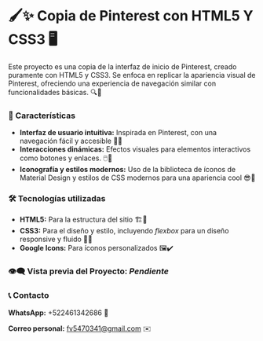 # 🖌✨ Copia de Pinterest con HTML5 Y CSS3 🖥️
Este proyecto es una copia de la interfaz de inicio de Pinterest, creado puramente con HTML5 y CSS3. Se enfoca en replicar la apariencia visual de Pinterest, ofreciendo una experiencia de navegación similar con funcionalidades básicas. 🔍🔧

### 🌟 Características
+ **Interfaz de usuario intuitiva:** Inspirada en Pinterest, con una navegación fácil y accesible 🔄🔝
+ **Interacciones dinámicas:** Efectos visuales para elementos interactivos como botones y enlaces. 🖱️💫
+ **Iconografía y estilos modernos:** Uso de la biblioteca de íconos de Material Design y estilos de CSS modernos para una apariencia cool 😎🎨

### 🛠️ Tecnologías utilizadas
+ **HTML5:** Para la estructura del sitio 🏗️📄
+ **CSS3:** Para el diseño y estilo, incluyendo _flexbox_ para un diseño responsive y fluido 📐🌀
+ **Google Icons:** Para íconos personalizados 🖼️✔️

### 👁️‍🗨️ Vista previa del Proyecto: **_Pendiente_**

### 📞 Contacto
**WhatsApp:** +522461342686 📲

**Correo personal:** fv5470341@gmail.com ✉️

